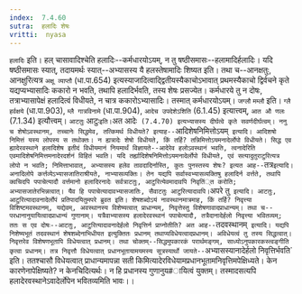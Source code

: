 ```yaml
---
index:  7.4.60
sutra:  हलादिः शेषः
vritti:  nyasa
---
```


`हलादिः` इति। हल् चासावादिश्चेति हलादिः--कर्मधारयोऽयम्, न तु षष्ठीसमासः--हलामादिर्हलादिः। यदि षष्ठीसमासः स्यात्, तदायमर्थः स्यात्--अभ्यासस्य यै हलस्तेषामादिः शिष्यत इति। तथा च--आनक्षतुः, आनक्षुरित्यत्र `अक्षू व्याप्तौ` (धा.पा.654) इत्यस्याजादित्वाद्द्वितीयस्यैकाचोऽभावात् प्रथमस्यैकाचो द्विर्वचने कृते यद्यप्यभ्यासादिः ककारो न भवति, तथापि हलादिर्भवति, तस्य शेषः प्रसज्येत। कर्मधारये तु न दोषः, तत्राभ्यासापेक्षं हलादित्वं विधीयते, न चात्र ककारोऽभ्यासादिः। तस्मात् कर्मधारयोऽयम्। `जग्लौ` `मम्लौ` इति। `ग्लै हर्वक्षये` (धा.पा.903), `म्लै गात्रविनामे` (धा.पा.904), `आदेच उपदेशेऽशिति` (6.1.45) इत्यात्त्वम्, `आत औ णलः` (7.1.34) इत्यौत्त्वम्। `आटतुः` आटुः` इति। `अत आदेः` (7.4.70) इत्यभ्यासस्य दीर्घत्वे कृते सवर्णदीर्घत्वम्।
ननु च शेषोऽवस्थानम्, तच्चानेः सिद्धमेव, तत्किमर्थ विधीयते? इत्याह--`आदिशेषनिमित्तोऽयम्` इत्यादि। आदिशषो निमित्तं यस्य लोपस्य स तथोक्तः। न ह्यत्रादेः शेषो विधीयते, किं तर्हि? तन्निमित्तोऽयमनादेर्लोपो विधीयते। सिद्ध एव ह्यादेरवस्थाने हलादिशेष इतीदं विधीयमानं नियमार्थं विज्ञायते--आदेरेव हलोऽवस्थानं भवति, त्वनादेरिति एवमादिशेषनिमित्तमनादेरदर्शनं विहितं भवति। यदि तर्ह्यादिशेषनिमित्तोऽयमनादेर्लोपो विधीयते, एवं सत्यादुतुराटुरित्यत्र लोपो न भवति; निमित्ताभावात्, अभ्यासस्य हलेव तावदादिर्नास्ति, कुतः पुनस्तस्य शेषः? इत्यत आह--`तत्र` इत्यादि। अनादिलोपे कर्त्तव्येऽभ्यासजातिराश्रीयते, नाभ्यासव्यक्तिः। तेन यद्यपि सर्वास्वभ्यासव्यक्तिषु हलादिर्न वर्त्तते, तथापि क्वचिदपि पपाचेत्यादौ वर्त्तमानो हलादिरनादेः सर्वत्राटतुः, आटुरित्येवमादावपि निवृतिं्त करोति; अभ्यासजातेरभिन्नत्वात्। यैव हि पपाचेत्यादावभ्यासजातिः, सैवाटतुः आटुरित्यादावपि।
`अपरे तु` इत्यादि। आटतुः, आटुरित्यादावनादेर्लोपं प्रतिपादयितुमपरे ब्रुवत इति। शेषशब्दोऽयं नावस्थानमात्रमाह, किं तर्हि? निवृत्त्या विशिष्टमवस्थानम्, यद्येवम्, अवस्थानस्य विशेष्यत्वात् प्राधान्यम्, निवृत्तेस्तु विशेषणावादप्राधान्यम्। तथा च--परधानानुयायित्वादप्राधान्यं गुणानाम्। यत्रैवाभ्यासस्य हलादेरवस्थानं पपाचेत्यादौ, तत्रैदानादेर्हलो निवृत्त्या भवितव्यम्; ततः स एव दोषः--आटतुः, आटुरित्यादावनादेर्हलो निवृत्तिर्न प्राप्नोतीति? अत आह--`तदवस्थानम्` इत्यादि। यद्यपि निशेष्यभूतं तदवस्थानं शेषशब्देनाभिधीयत इत्युक्तितः प्रधानम् तथाप्यविधेयत्वादप्रधानम्। अविधेयत्वं तु तस्य सिद्धत्वात्। निवृत्तरेव विशेषणभूतापि विधेयत्वात् प्रधानम्। तथा चोक्तम्--सिद्धमुपकारकं परार्थमङ्गम्, साध्योऽनुपकारकस्त्वङ्गीति कृत्वा प्रधानम्। तत्र निवृत्तौ विधेयत्वात् प्रधानभूतायामयमस्य सूत्रस्यार्थो जायते--`अभ्यासस्यानादेर्हलो निवृत्तिर्भवति` इति। ततश्चासौ विधेयत्वात् प्राधान्यमापन्ना सती किमित्यादेरविधेयामप्रधानभूतामनिवृत्तिमपेक्षिध्यते। केन कारणेनापेक्षिष्यते? न केनचिदित्यर्थः। न हि प्रधानस्य गुणानुय#ायित्वं युक्तम्। तस्मादसत्यपि हलादेरवस्थानेऽवादेर्लोपेन भवितव्यमिति भावः।।

